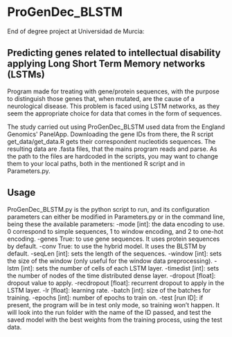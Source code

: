 # ProGenDec_BLSTM
End of degree project at Universidad de Murcia:

## Predicting genes related to intellectual disability applying Long Short Term Memory networks (LSTMs)

Program made for treating with gene/protein sequences, with the purpose to distinguish those genes that, when mutated, are the cause of a neurological disease. This problem is faced using LSTM networks, as they seem the appropriate choice for data that comes in the form of sequences.

The study carried out using ProGenDec_BLSTM used data from the England Genomics' PanelApp. Downloading the gene IDs from there, the R script get_data/get_data.R gets their correspondent nucleotids sequences. The resulting data are .fasta files, that the mains program reads and parse. As the path to the files are hardcoded in the scripts, you may want to change them to your local paths, both in the mentioned R script and in Parameters.py.

## Usage

ProGenDec_BLSTM.py is the python script to run, and its configuration parameters can either be modified in Parameters.py or in the command line, being these the available parameters:
-mode [int]: the data encoding to use. 0 correspond to simple sequences, 1 to window encoding, and 2 to one-hot encoding.
-genes True: to use gene sequences. It uses protein sequences by default.
-conv True: to use the hybrid model. It uses the BLSTM by default.
-seqLen [int]: sets the length of the sequences.
-window [int]: sets the size of the window (only useful for the window data preprocessing).
-lstm [int]: sets the number of cells of each LSTM layer.
-timedist [int]: sets the number of nodes of the time distributed dense layer.
-dropout [float]: dropout value to apply.
-recdropout [float]: recurrent dropout to apply in the LSTM layer.
-lr [float]: learning rate.
-batch [int]: size of the batches for training.
-epochs [int]: number of epochs to train on.
-test [run ID]: if present, the program will be in test only mode, so training won’t happen. It will look into the run folder with the name of the ID passed, and test the saved model with the best weights from the training process, using the test data.
